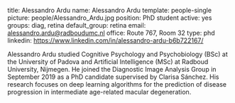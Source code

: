 title: Alessandro Ardu
name: Alessandro Ardu
template: people-single
picture: people/Alessandro_Ardu.jpg
position: PhD student
active: yes
groups: diag, retina
default_group: retina
email: alessandro.ardu@radboudumc.nl
office: Route 767, Room 32
type: phd
linkedin: https://www.linkedin.com/in/alessandro-ardu-b6b722167/

Alessandro Ardu studied Cognitive Psychology and Psychobiology (BSc) at the University of Padova and Artificial Intelligence (MSc) at Radboud University, Nijmegen. He joined the Diagnostic Image Analysis Group in September 2019 as a PhD candidate supervised by Clarisa Sánchez. His research focuses on deep learning algorithms for the prediction of disease progression in intermediate age-related macular degeneration.
